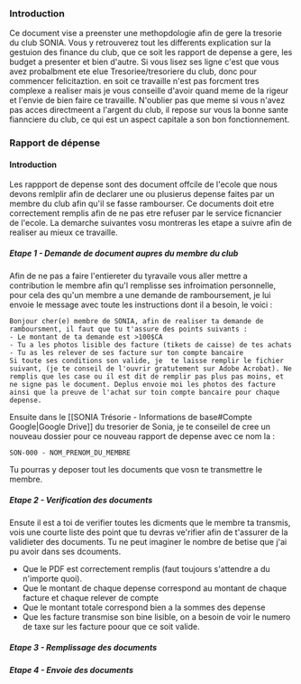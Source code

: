 ### Introduction
Ce document vise a preenster une methopdologie afin de gere la tresorie du club SONIA. Vous y retrouverez tout les differents explication sur la gestuion des finance du club, que ce soit les rapport de depense a gere, les budget a presenter et bien d'autre.
Si vous lisez ses ligne c'est que vous avez probalbment ete elue Tresoriee/tresoriere du club, donc pour commencer felicitaztion. en soit ce travaille n'est pas forcment tres complexe a realiser mais je vous conseille d'avoir quand meme de la rigeur et l'envie de bien faire ce travaille. N'oublier pas que meme si vous n'avez pas acces directmeent a l'argent du club, il repose sur vous la bonne sante fiannciere du club, ce qui est un aspect capitale a son bon fonctionnement.

### Rapport de dépense

#### Introduction
Les rappport de depense sont des document offcile de l'ecole que nous devons remlplir afin de declarer une ou plusierus depense faites par un membre du club afin qu'il se fasse rambourser. Ce documents doit etre correctement remplis afin de ne pas etre refuser par le service ficnancier de l'ecole. La demarche suivantes vosu montreras les etape a suivre afin de realiser au mieux ce travaille.

##### Etape 1 - Demande de document aupres du membre du club

Afin de ne pas a faire l'entiereter du tyravaile vous aller mettre a contribution le membre afin qu'l remplisse ses infroimation personnelle, pour cela des qu'un membre a une demande de ramboursement, je lui envoie le message avec toute les instructions dont il a besoin, le voici :

```
Bonjour cher(e) membre de SONIA, afin de realiser ta demande de ramboursment, il faut que tu t'assure des points suivants :
- Le montant de ta demande est >100$CA
- Tu a les photos lisible des facture (tikets de caisse) de tes achats
- Tu as les relever de ses facture sur ton compte bancaire
Si toute ses conditions son valide, je  te laisse remplir le fichier suivant, (je te conseil de l'ouvrir gratutement sur Adobe Acrobat). Ne remplis que les case ou il est dit de remplir pas plus pas moins, et ne signe pas le document. Deplus envoie moi les photos des facture ainsi que la preuve de l'achat sur toin compte bancaire pour chaque depense.
```

Ensuite dans le [[SONIA Trésorie - Informations de base#Compte Google|Google Drive]] du tresorier de Sonia, je te conseilel de cree un nouveau dossier pour ce nouveau rapport de depense avec ce nom la : 
```
SON-000 - NOM_PRENOM_DU_MEMBRE
```
Tu pourras y deposer tout les documents que vosn te transmettre le membre.
##### Etape 2 - Verification des documents
Ensute il est a toi de verifier toutes les dicments que le membre ta transmis, vois une courte liste des point que tu devras ve'rifier afin de t'assurer de la validieter des documents. Tu ne peut imaginer le nombre de betise que j'ai pu avoir dans ses dcouments.
- Que le PDF est correctement remplis (faut toujours s'attendre a du n'importe quoi).
- Que le montant de chaque depense correspond au montant de chaque facture et chaque relever de compte
- Que le montant totale correspond bien a la sommes des depense
- Que les facture transmise son bine lisible, on a besoin de voir le numero de taxe sur les facture poour que ce soit valide.

##### Etape 3 - Remplissage des documents


##### Etape 4 - Envoie des documents

